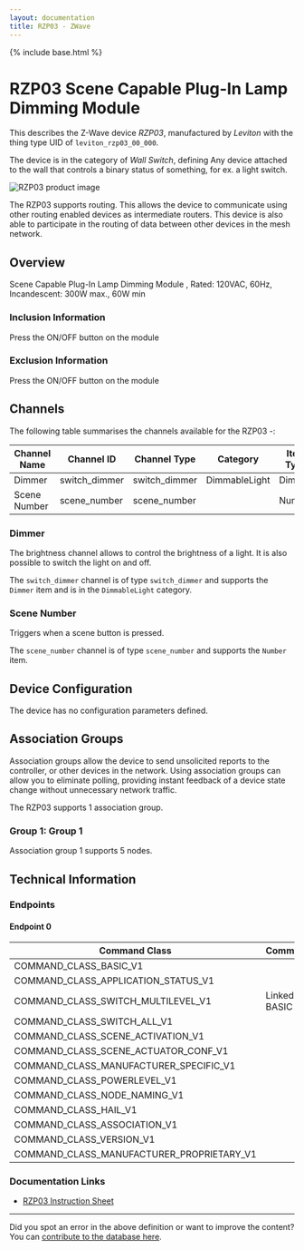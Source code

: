 ```yaml
---
layout: documentation
title: RZP03 - ZWave
---
```


{% include base.html %}

# RZP03 Scene Capable Plug-In Lamp Dimming Module
This describes the Z-Wave device *RZP03*, manufactured by *Leviton* with the thing type UID of ```leviton_rzp03_00_000```.

The device is in the category of *Wall Switch*, defining Any device attached to the wall that controls a binary status of something, for ex. a light switch.

![RZP03 product image](https://opensmarthouse.org/zwavedatabase/373/image/)


The RZP03 supports routing. This allows the device to communicate using other routing enabled devices as intermediate routers.  This device is also able to participate in the routing of data between other devices in the mesh network.

## Overview

Scene Capable Plug-In Lamp Dimming Module , Rated: 120VAC, 60Hz, Incandescent: 300W max., 60W min

### Inclusion Information

Press the ON/OFF button on the module

### Exclusion Information

Press the ON/OFF button on the module

## Channels

The following table summarises the channels available for the RZP03 -:

| Channel Name | Channel ID | Channel Type | Category | Item Type |
|--------------|------------|--------------|----------|-----------|
| Dimmer | switch_dimmer | switch_dimmer | DimmableLight | Dimmer | 
| Scene Number | scene_number | scene_number |  | Number | 

### Dimmer
The brightness channel allows to control the brightness of a light.
            It is also possible to switch the light on and off.

The ```switch_dimmer``` channel is of type ```switch_dimmer``` and supports the ```Dimmer``` item and is in the ```DimmableLight``` category.

### Scene Number
Triggers when a scene button is pressed.

The ```scene_number``` channel is of type ```scene_number``` and supports the ```Number``` item.



## Device Configuration

The device has no configuration parameters defined.

## Association Groups

Association groups allow the device to send unsolicited reports to the controller, or other devices in the network. Using association groups can allow you to eliminate polling, providing instant feedback of a device state change without unnecessary network traffic.

The RZP03 supports 1 association group.

### Group 1: Group 1


Association group 1 supports 5 nodes.

## Technical Information

### Endpoints

#### Endpoint 0

| Command Class | Comment |
|---------------|---------|
| COMMAND_CLASS_BASIC_V1| |
| COMMAND_CLASS_APPLICATION_STATUS_V1| |
| COMMAND_CLASS_SWITCH_MULTILEVEL_V1| Linked to BASIC|
| COMMAND_CLASS_SWITCH_ALL_V1| |
| COMMAND_CLASS_SCENE_ACTIVATION_V1| |
| COMMAND_CLASS_SCENE_ACTUATOR_CONF_V1| |
| COMMAND_CLASS_MANUFACTURER_SPECIFIC_V1| |
| COMMAND_CLASS_POWERLEVEL_V1| |
| COMMAND_CLASS_NODE_NAMING_V1| |
| COMMAND_CLASS_HAIL_V1| |
| COMMAND_CLASS_ASSOCIATION_V1| |
| COMMAND_CLASS_VERSION_V1| |
| COMMAND_CLASS_MANUFACTURER_PROPRIETARY_V1| |

### Documentation Links

* [RZP03 Instruction Sheet](https://www.opensmarthouse.org/zwavedatabase/373/Ins-RZP03.pdf)

---

Did you spot an error in the above definition or want to improve the content?
You can [contribute to the database here](https://www.opensmarthouse.org/zwavedatabase/373).
